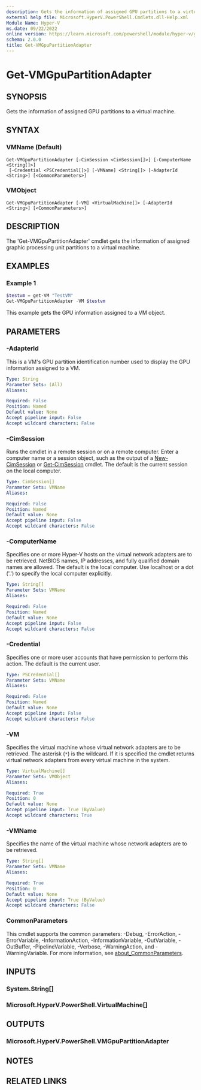 ```yaml
---
description: Gets the information of assigned GPU partitions to a virtual machine.
external help file: Microsoft.HyperV.PowerShell.Cmdlets.dll-Help.xml
Module Name: Hyper-V
ms.date: 09/22/2022
online version: https://learn.microsoft.com/powershell/module/hyper-v/get-vmgpupartitionadapter?view=windowsserver2022-ps&wt.mc_id=ps-gethelp
schema: 2.0.0
title: Get-VMGpuPartitionAdapter
---
```


# Get-VMGpuPartitionAdapter

## SYNOPSIS
Gets the information of assigned GPU partitions to a virtual machine.

## SYNTAX

### VMName (Default)
```
Get-VMGpuPartitionAdapter [-CimSession <CimSession[]>] [-ComputerName <String[]>]
 [-Credential <PSCredential[]>] [-VMName] <String[]> [-AdapterId <String>] [<CommonParameters>]
```

### VMObject
```
Get-VMGpuPartitionAdapter [-VM] <VirtualMachine[]> [-AdapterId <String>] [<CommonParameters>]
```

## DESCRIPTION
The 'Get-VMGpuPartitionAdapter' cmdlet gets the information of assigned graphic processing unit partitions to a virtual machine.

## EXAMPLES

### Example 1
```powershell
$testvm = get-VM "TestVM"
Get-VMGpuPartitionAdapter -VM $testvm
```

This example gets the GPU information assigned to a VM object.

## PARAMETERS

### -AdapterId
This is a VM's GPU partition identification number used to display the GPU information assigned to a VM.

```yaml
Type: String
Parameter Sets: (All)
Aliases:

Required: False
Position: Named
Default value: None
Accept pipeline input: False
Accept wildcard characters: False
```

### -CimSession
Runs the cmdlet in a remote session or on a remote computer.
Enter a computer name or a session object, such as the output of a [New-CimSession](https://go.microsoft.com/fwlink/p/?LinkId=227967) or [Get-CimSession](https://go.microsoft.com/fwlink/p/?LinkId=227966) cmdlet.
The default is the current session on the local computer.

```yaml
Type: CimSession[]
Parameter Sets: VMName
Aliases:

Required: False
Position: Named
Default value: None
Accept pipeline input: False
Accept wildcard characters: False
```

### -ComputerName
Specifies one or more Hyper-V hosts on the virtual network adapters are to be retrieved.
NetBIOS names, IP addresses, and fully qualified domain names are allowed.
The default is the local computer.
Use localhost or a dot ('.') to specify the local computer explicitly.

```yaml
Type: String[]
Parameter Sets: VMName
Aliases:

Required: False
Position: Named
Default value: None
Accept pipeline input: False
Accept wildcard characters: False
```

### -Credential
Specifies one or more user accounts that have permission to perform this action.
The default is the current user.

```yaml
Type: PSCredential[]
Parameter Sets: VMName
Aliases:

Required: False
Position: Named
Default value: None
Accept pipeline input: False
Accept wildcard characters: False
```

### -VM
Specifies the virtual machine whose virtual network adapters are to be retrieved. The asterisk (`*`)
is the wildcard. If it is specified the cmdlet returns virtual network adapters from every virtual
machine in the system.

```yaml
Type: VirtualMachine[]
Parameter Sets: VMObject
Aliases:

Required: True
Position: 0
Default value: None
Accept pipeline input: True (ByValue)
Accept wildcard characters: True
```

### -VMName
Specifies the name of the virtual machine whose network adapters are to be retrieved.

```yaml
Type: String[]
Parameter Sets: VMName
Aliases:

Required: True
Position: 0
Default value: None
Accept pipeline input: True (ByValue)
Accept wildcard characters: False
```

### CommonParameters
This cmdlet supports the common parameters: -Debug, -ErrorAction, -ErrorVariable, -InformationAction, -InformationVariable, -OutVariable, -OutBuffer, -PipelineVariable, -Verbose, -WarningAction, and -WarningVariable. For more information, see [about_CommonParameters](https://go.microsoft.com/fwlink/?LinkID=113216).

## INPUTS

### System.String[]

### Microsoft.HyperV.PowerShell.VirtualMachine[]

## OUTPUTS

### Microsoft.HyperV.PowerShell.VMGpuPartitionAdapter

## NOTES

## RELATED LINKS
